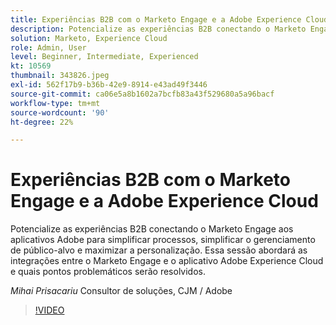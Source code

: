 ```yaml
---
title: Experiências B2B com o Marketo Engage e a Adobe Experience Cloud
description: Potencialize as experiências B2B conectando o Marketo Engage aos aplicativos Adobe para simplificar processos, simplificar o gerenciamento de público-alvo e maximizar a personalização.
solution: Marketo, Experience Cloud
role: Admin, User
level: Beginner, Intermediate, Experienced
kt: 10569
thumbnail: 343826.jpeg
exl-id: 562f17b9-b36b-42e9-8914-e43ad49f3446
source-git-commit: ca06e5a8b1602a7bcfb83a43f529680a5a96bacf
workflow-type: tm+mt
source-wordcount: '90'
ht-degree: 22%

---
```


# Experiências B2B com o Marketo Engage e a Adobe Experience Cloud

Potencialize as experiências B2B conectando o Marketo Engage aos aplicativos Adobe para simplificar processos, simplificar o gerenciamento de público-alvo e maximizar a personalização. Essa sessão abordará as integrações entre o Marketo Engage e o aplicativo Adobe Experience Cloud e quais pontos problemáticos serão resolvidos.

*Mihai Prisacariu* Consultor de soluções, CJM / Adobe

>[!VIDEO](https://video.tv.adobe.com/v/343826/?quality=12&learn=on)
